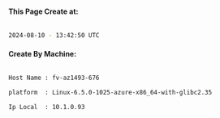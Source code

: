 
   
#### This Page Create at:

```bash

2024-08-10 - 13:42:50 UTC

```

#### Create By Machine:

```bash

Host Name : fv-az1493-676

platform  : Linux-6.5.0-1025-azure-x86_64-with-glibc2.35

Ip Local  : 10.1.0.93

```

